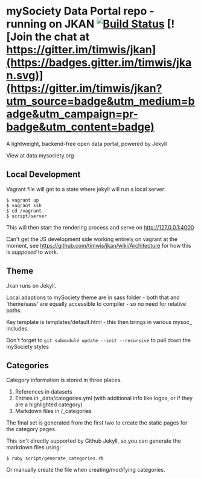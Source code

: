 # mySociety Data Portal repo - running on JKAN [![Build Status](https://travis-ci.org/timwis/jkan.svg?branch=gh-pages)](https://travis-ci.org/timwis/jkan) [![Join the chat at https://gitter.im/timwis/jkan](https://badges.gitter.im/timwis/jkan.svg)](https://gitter.im/timwis/jkan?utm_source=badge&utm_medium=badge&utm_campaign=pr-badge&utm_content=badge)
A lightweight, backend-free open data portal, powered by Jekyll

View at data.mysociety.org

## Local Development

Vagrant file will get to a state where jekyll will run a local server:

    $ vagrant up
    $ vagrant ssh  
    $ cd /vagrant
    $ script/server

This will then start the rendering process and serve on http://127.0.0.1:4000

Can't get the JS development side working entirely on vagrant at the moment, see https://github.com/timwis/jkan/wiki/Architecture for how this is *supposed* to work. 

## Theme

Jkan runs on Jekyll.

Local adaptions to mySociety theme are in sass folder - both that and 'theme/sass' are equally accessible to compiler - so no need for relative paths. 

Key template is templates/default.html - this then brings in various mysoc_ includes. 

Don't forget to `git submodule update --init --recursive` to pull down the mySociety styles

## Categories

Category information is stored in three places. 
 
1. References in datasets
2. Entries in _data/categories.yml (with additional info like logos, or if they are a highlighted category)
3. Markdown files in /_categories

The final set is generated from the first two to create the static pages for the category pages. 

This isn't directly supported by Github Jekyll, so you can generate the markdown files using:

    $ ruby script/generate_categories.rb
    
Or manually create the file when creating/modifying categories. 
